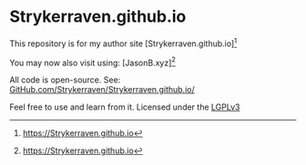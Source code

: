 # Strykerraven.github.io
This repository is for my author site [Strykerraven.github.io][^1]

You may now also visit using: [JasonB.xyz][^JasonB]

All code is open-source. See: [GitHub.com/Strykerraven/Strykerraven.github.io/](https://github.com/Strykerraven/Strykerraven.github.io/)

Feel free to use and learn from it. Licensed under the [LGPLv3](https://Strykerraven.github.io/LICENSE)


[^1]: https://Strykerraven.github.io
[^JasonB]: https://Strykerraven.github.io
